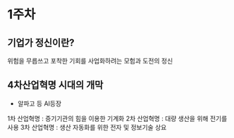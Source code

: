 # 1주차
## 기업가 정신이란?
위험을 무릅쓰고 포착한 기회를 사업화하려는 모험과 도전의 정신

## 4차산업혁명 시대의 개막
- 알파고 등 AI등장

1차 산업혁명 : 증기기관의 힘을 이용한 기계화 
2차 산업혁명 : 대량 생산을 위해 전기를 사용
3차 산업혁명 : 생산 자동화를 위한 전자 및 정보기술 상요

